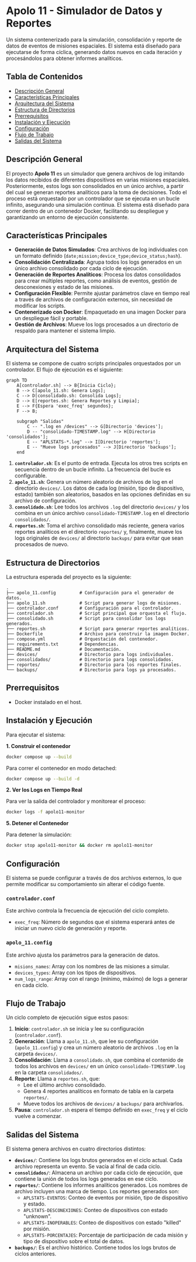 # Apolo 11 - Simulador de Datos y Reportes

Un sistema contenerizado para la simulación, consolidación y reporte de datos de eventos de misiones espaciales. El sistema está diseñado para ejecutarse de forma cíclica, generando datos nuevos en cada iteración y procesándolos para obtener informes analíticos.

## Tabla de Contenidos
- [Descripción General](#descripción-general)
- [Características Principales](#características-principales)
- [Arquitectura del Sistema](#arquitectura-del-sistema)
- [Estructura de Directorios](#estructura-de-directorios)
- [Prerrequisitos](#prerrequisitos)
- [Instalación y Ejecución](#instalación-y-ejecución)
- [Configuración](#configuración)
- [Flujo de Trabajo](#flujo-de-trabajo)
- [Salidas del Sistema](#salidas-del-sistema)

## Descripción General

El proyecto **Apolo 11** es un simulador que genera archivos de log imitando los datos recibidos de diferentes dispositivos en varias misiones espaciales. Posteriormente, estos logs son consolidados en un único archivo, a partir del cual se generan reportes analíticos para la toma de decisiones. Todo el proceso está orquestado por un controlador que se ejecuta en un bucle infinito, asegurando una simulación continua. El sistema está diseñado para correr dentro de un contenedor Docker, facilitando su despliegue y garantizando un entorno de ejecución consistente.

## Características Principales

- **Generación de Datos Simulados**: Crea archivos de log individuales con un formato definido (`date;mission;device_type;device_status;hash`).
- **Consolidación Centralizada**: Agrupa todos los logs generados en un único archivo consolidado por cada ciclo de ejecución.
- **Generación de Reportes Analíticos**: Procesa los datos consolidados para crear múltiples reportes, como análisis de eventos, gestión de desconexiones y estado de las misiones.
- **Configuración Flexible**: Permite ajustar parámetros clave en tiempo real a través de archivos de configuración externos, sin necesidad de modificar los scripts.
- **Contenerizado con Docker**: Empaquetado en una imagen Docker para un despliegue fácil y portable.
- **Gestión de Archivos**: Mueve los logs procesados a un directorio de respaldo para mantener el sistema limpio.

## Arquitectura del Sistema

El sistema se compone de cuatro scripts principales orquestados por un controlador. El flujo de ejecución es el siguiente:

```mermaid
graph TD
    A[controlador.sh] --> B{Inicia Ciclo};
    B --> C[apolo_11.sh: Genera Logs];
    C --> D[consolidado.sh: Consolida Logs];
    D --> E[reportes.sh: Genera Reportes y Limpia];
    E --> F{Espera 'exec_freq' segundos};
    F --> B;

    subgraph "Salidas"
        C -- ".log en /devices" --> G[Directorio 'devices'];
        D -- "consolidado-TIMESTAMP.log" --> H[Directorio 'consolidados'];
        E -- "APLSTATS-*.log" --> I[Directorio 'reportes'];
        E -- "Mueve logs procesados" --> J[Directorio 'backups'];
    end
```

1.  **`controlador.sh`**: Es el punto de entrada. Ejecuta los otros tres scripts en secuencia dentro de un bucle infinito. La frecuencia del bucle es configurable.
2.  **`apolo_11.sh`**: Genera un número aleatorio de archivos de log en el directorio `devices/`. Los datos de cada log (misión, tipo de dispositivo, estado) también son aleatorios, basados en las opciones definidas en su archivo de configuración.
3.  **`consolidado.sh`**: Lee todos los archivos `.log` del directorio `devices/` y los combina en un único archivo `consolidado-TIMESTAMP.log` en el directorio `consolidados/`.
4.  **`reportes.sh`**: Toma el archivo consolidado más reciente, genera varios reportes analíticos en el directorio `reportes/` y, finalmente, mueve los logs originales de `devices/` al directorio `backups/` para evitar que sean procesados de nuevo.

## Estructura de Directorios

La estructura esperada del proyecto es la siguiente:

```
.
├── apolo_11.config         # Configuración para el generador de datos.
├── apolo_11.sh             # Script para generar logs de misiones.
├── controlador.conf        # Configuración para el controlador.
├── controlador.sh          # Script principal que orquesta el flujo.
├── consolidado.sh          # Script para consolidar los logs generados.
├── reportes.sh             # Script para generar reportes analíticos.
├── Dockerfile              # Archivo para construir la imagen Docker.
├── compose.yml             # Orquestación del contenedor.
├── requirements.txt        # Dependencias.
├── README.md               # Documentación.
├── devices/                # Directorio para logs individuales.
├── consolidados/           # Directorio para logs consolidados.
├── reportes/               # Directorio para los reportes finales.
└── backups/                # Directorio para logs ya procesados.
```

## Prerrequisitos

- Docker instalado en el host.

## Instalación y Ejecución

Para ejecutar el sistema:

**1. Construir el contenedor**

```bash
docker compose up --build
```

Para correr el contenedor en modo detached:

```bash
docker compose up --build -d
```

**2. Ver los Logs en Tiempo Real**

Para ver la salida del controlador y monitorear el proceso:
```bash
docker logs -f apolo11-monitor
```

**5. Detener el Contenedor**

Para detener la simulación:

```bash
docker stop apolo11-monitor && docker rm apolo11-monitor
```

## Configuración

El sistema se puede configurar a través de dos archivos externos, lo que permite modificar su comportamiento sin alterar el código fuente.

### `controlador.conf`

Este archivo controla la frecuencia de ejecución del ciclo completo.

-   `exec_freq`: Número de segundos que el sistema esperará antes de iniciar un nuevo ciclo de generación y reporte.

### `apolo_11.config`

Este archivo ajusta los parámetros para la generación de datos.

-   `misions_names`: Array con los nombres de las misiones a simular.
-   `devices_types`: Array con los tipos de dispositivos.
-   `num_logs_range`: Array con el rango (mínimo, máximo) de logs a generar en cada ciclo.


## Flujo de Trabajo

Un ciclo completo de ejecución sigue estos pasos:

1.  **Inicio**: `controlador.sh` se inicia y lee su configuración (`controlador.conf`).
2.  **Generación**: Llama a `apolo_11.sh`, que lee su configuración (`apolo_11.config`) y crea un número aleatorio de archivos `.log` en la carpeta `devices/`.
3.  **Consolidación**: Llama a `consolidado.sh`, que combina el contenido de todos los archivos en `devices/` en un único `consolidado-TIMESTAMP.log` en la carpeta `consolidados/`.
4.  **Reporte**: Llama a `reportes.sh`, que:
    *   Lee el último archivo consolidado.
    *   Genera 4 reportes analíticos en formato de tabla en la carpeta `reportes/`.
    *   Mueve todos los archivos de `devices/` a `backups/` para archivarlos.
5.  **Pausa**: `controlador.sh` espera el tiempo definido en `exec_freq` y el ciclo vuelve a comenzar.

## Salidas del Sistema

El sistema genera archivos en cuatro directorios distintos:

-   **`devices/`**: Contiene los logs brutos generados en el ciclo actual. Cada archivo representa un evento. Se vacía al final de cada ciclo.
-   **`consolidados/`**: Almacena un archivo por cada ciclo de ejecución, que contiene la unión de todos los logs generados en ese ciclo.
-   **`reportes/`**: Contiene los informes analíticos generados. Los nombres de archivo incluyen una marca de tiempo. Los reportes generados son:
    -   `APLSTATS-EVENTOS`: Conteo de eventos por misión, tipo de dispositivo y estado.
    -   `APLSTATS-DESCONEXIONES`: Conteo de dispositivos con estado "unknown".
    -   `APLSTATS-INOPERABLES`: Conteo de dispositivos con estado "killed" por misión.
    -   `APLSTATS-PORCENTAJES`: Porcentaje de participación de cada misión y tipo de dispositivo sobre el total de datos.
-   **`backups/`**: Es el archivo histórico. Contiene todos los logs brutos de ciclos anteriores.
